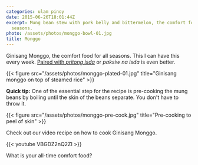 ```yaml
---
categories: ulam pinoy
date: 2015-06-26T18:01:44Z
excerpt: Mung bean stew with pork belly and bittermelon, the comfort food for all
  seasons.
photo: /assets/photos/monggo-bowl-01.jpg
title: Monggo
---
```


Ginisang Monggo, the comfort food for all seasons. This I can have this every week. [Paired with _pritong isda_](/2011/07/21/monggo-tamban/) or _paksiw na isda_ is even better.

{{< figure src="/assets/photos/monggo-plated-01.jpg" title="Ginisang monggo on top of steamed rice" >}}

**Quick tip:** One of the essential step for the recipe is pre-cooking the mung beans by boiling until the skin of the beans separate. You don't have to throw it.

{{< figure src="/assets/photos/monggo-pre-cook.jpg" title="Pre-cooking to peel of skin" >}}

Check out our video recipe on how to cook Ginisang Monggo.

{{< youtube VBGDZ2nQ2ZI >}}

What is your all-time comfort food?
